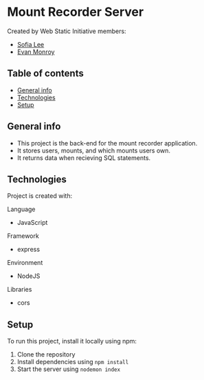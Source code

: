 # Mount Recorder Server

Created by Web Static Initiative members:

- [Sofia Lee](https://www.linkedin.com/in/sofia-lee-58b75114b/)
- [Evan Monroy](https://www.linkedin.com/in/evan-monroy-917b4a162/)

## Table of contents

- [General info](#general-info)
- [Technologies](#technologies)
- [Setup](#setup)

## General info

- This project is the back-end for the mount recorder application.
- It stores users, mounts, and which mounts users own.
- It returns data when recieving SQL statements.

## Technologies

Project is created with:

Language

- JavaScript

Framework

- express

Environment

- NodeJS

Libraries

- cors

## Setup

To run this project, install it locally using npm:

1. Clone the repository
2. Install dependencies using `npm install`
3. Start the server using `nodemon index`
